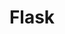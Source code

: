---
layout: chapter
title: Flask
slides:

  - class: title-slide
    content: |

      ![Gather Workshops Logo]([[BASE_URL]]/theme/assets/images/gw_logo.png)

      # Flask
      _Running a Python website_





  - content: |

      ![Flask Logo](assets/images/flask-logo.png){:height="200"}

      ## What the heck is Flask?

      We will be using Flask to run a website
      where we can interact with our database.

  - content: |

      ### Flask is a Python framework for websites

      This means it is a bunch of Python code that
      someone else wrote to do common website tasks.

    notes: |

      Flask is a framework for Python in the same way that these other projects are frameworks for their base languages:

      - jQuery is a framework for JavaScript
      - Sass is a framework for CSS
      - Laravel is a framework for PHP
      - Symfony is a framework for PHP

      A framework provides a library of existing code in the target language, along with some recommended ways of structuring your program.

      Frameworks allow developers to work together more easily by having a set of "design rules" for their code.

      Frameworks also allow us to achieve outcomes faster, as we don't need to write as much code.

  - content: |

      ### An HTML and CSS website run with Python

      A Flask website still uses HTML and CSS,
      but pages can also display data from Python.

  - content: |

      ### Allows you to run code before displaying a page

      Every Flask page is processed in Python
      before being displayed to the user.

  - content: |

      ### Allows you to re-use code across pages

      Flask support templates and includes,
      so you can write code once and re-use it.

  - content: |

      ### Built in support for database access

      We can use Python to access our database
      and then pass the results into an HTML page.





  - content: |
      
      ## Set up new project from starter

      Download and unzip the Flask starter kit.
      [Download Flask Starter](assets/zip/flask-starter.zip){:target="_blank"}

  - content: |

      ### Copy the public folder

      Copy the whole folder called "public"
      which is inside the flask-starter.

  - content: |

      ### Paste 'public' into your project folder

      You should now have two folders in your project:
      the `db` folder, and a new `public` folder.

  



  - content: |
      
      ## Flask tour

      Let's take a quick look at what
      we have included in the starter.


  - content: |

      ### The assets folder

      This is where you keep all of your images
      and also any CSS of JavaScript you need.

    notes: |

      We've included a starter CSS file, a few images, and jQuery.

      You will need to modify these assets as you develop your project.


  - content: |

      ### Includes folder

      This is where you keep pieces of HTML code
      you'd like to use on more than one page.

      eg. header, footer, navigation

    notes: |

      You will need to modify these includes as you develop your project.


  - content: |

      ### Templates folder

      In Flask, a template is the HTML layout
      for a page in your website.

      eg. index, user-profile, contact, generic-page

    notes: |

      You can use the same template across multiple pages, or you can have a separate layout for every page - it's up to you!

      The point is that you could for example design your home page to have a unique design, but have every other page have a consistent layout with only the page's content changing.

      You will need to modify these templates as you develop your project.

  - content: |

      ### Random Python init file

      This file is required by Python so that
      it knows to look here for project files.

    notes: |

      This init file is a pain, but you need it in any folder where you have python files which need to be included in the project, otherwise the app won't be able to find them.

      This init file also contains some code which the app needs when it first launches.

      You do not need to modify this file.


  - content: |

      ### The data manager handles database connections

      This file contains some helper functions to
      keep our database connected on every page.

    notes: |

      The database manager is not a default part of Flask, it's something Gather has written for you to make working with databases in Flask even easier.

      You need to change the name of the database referenced in this file.

      Once you've set the right database file path you do not need to modify this file again.


  - content: |

      ### The routes file manages your site's pages

      Maps web page URLs to Python functions.
      Most of your Python code will go in here!






  - content: |
      
      ## Run project

      A Flask website is a Python app,
      so we need to start it running.

  - content: |

      ### Create a run script

      ```python
      from public import website
      website.run(debug=True)
      ```

      Create a new file in your project
      called `runserver.py` with the code above.

    notes: |

      This file should be directly inside your project folder.

      The means your project should now contain the two folders **db** and **public** plus a new file called **runserver.py**.

      This Python script imports the information from **__init__.py** in the public folder, which includes a variable called **website** which is an instance of Flask.

      It then executes the **run** function on the website, which starts the app and makes it accessible from the browser.

      The parameter **debug=True** makes the Flask site automatically restart any time you make changes to the website files.


  - content: |
      
      ### Execute the 'run server' script from the shell

      ```bash
      python runserver.py
      ```

      Some text should be displayed
      to confirm the app is running.


  - content: |

      ### Open the site in a browser

      Open your web browser and navigate to 
      the url `localhost:5000` to see your site.







  - content: |

      ## Create routes and templates

      We have a home page, but we need
      to set up some other pages too.

  - content: |
      
      ### Page to post a new message

      We need a page where a user can
      type in and submit a new message.

  - content: |

      ### Template for new message

      ```html
      <h1>Post a new message</h1>

      <form>

        <label>What's happening?</label>
        <input type="text">

        <input type="submit" value="Post message">

      </form>
      ```

      Create a template called `new-message.html`
      containing the HTML code provided.

  - content: |
      
      ### Route for new message

      ```python
      # new message page
      @website.route('/new')
      def new_message():
          return 'Home page'
      ```

      Add a new route to `routes.py` which shows 
      the template `new-message` for the url `/new`.

  - content: |
      
      ### Template for sign in

      ```html
      <h1>Sign in</h1>

      <form>

        <label>Username</label>
        <input type="text">

        <label>Password</label>
        <input type="text">

        <input type="submit" value="Log in">

      </form>
      ```

      Create a template called `sign-in.html`
      which contains a simple sign in form.

  - content: |

      ### Route for sign in

      ```python
      # sign in page
      @website.route('/sign-in')
      def login():
          return 'Sign in page'
      ```

      Add a new route to which shows the
      sign in template at the url `/sign-in`.


  - content: |

      ### Challenge: Log out page

      Create a new template and route
      for the site url `/log-out`.


  - content: |

      ### Challenge: Test Site

      Write a list of all your routes
      then test each in the browser.

      Tick them off if they work correctly!






  - content: |
      
      ## Create navigation

      We can use an **include** to store
      a menu bar for use on every page.

  - content: |

      ### Create nav bar include

      ```html
      <nav>
        <a href="/">Home</a>
        <a href="/new">New Message</a>
        <a href="/sign-in">Sign in</a>
        <a href="/sign-out">Sign out</a>
      </nav>
      ```

      Create a new file in the **includes** folder
      called **navbar.html**, containing the code provided.

  - content: |
      
      ### Include in all templates

      ```html
      {% include navbar.html %}
      ```

      At the top of each page template,
      add a line of code to include the nav.

    notes: |

      New syntax! Woo! The curly brackets with percentage signs are how we run small pieces of Python code within an HTML page.

      Look out for more of this as we go on!

  - content: |

      ### Test your navigation

      Reload your site in the browser
      and click to each page to test it.






  - content: |

      ![Thumbs Up!]([[BASE_URL]]/theme/assets/images/thumbs-up.svg){: height="200"}

      ## Flask: Complete!

      [Take me to the next chapter!](web-forms.html)

---